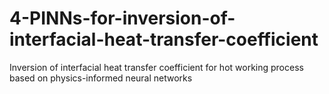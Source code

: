 # 4-PINNs-for-inversion-of-interfacial-heat-transfer-coefficient
Inversion of interfacial heat transfer coefficient for hot working process based on physics-informed neural networks
